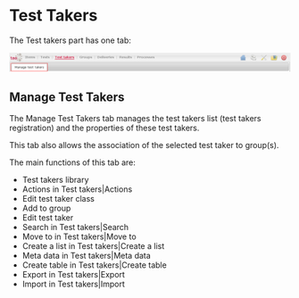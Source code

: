 <!--
created_at: '2011-03-11 15:48:20'
updated_at: '2013-03-13 13:40:27'
authors:
    - 'Jérôme Bogaerts'
contributors:
    - 'Franck Gismondi'
tags:
    - 'User Guide'
-->

Test Takers
===========

The Test takers part has one tab:

![](../resources/testtakers-tab.png)

Manage Test Takers
----------------------

The Manage Test Takers tab manages the test takers list (test takers registration) and the properties of these test takers.<br/>

This tab also allows the association of the selected test taker to group(s).

The main functions of this tab are:

-   Test takers library
-   Actions in Test takers|Actions
-   Edit test taker class
-   Add to group
-   Edit test taker
-   Search in Test takers|Search
-   Move to in Test takers|Move to
-   Create a list in Test takers|Create a list
-   Meta data in Test takers|Meta data
-   Create table in Test takers|Create table
-   Export in Test takers|Export
-   Import in Test takers|Import


